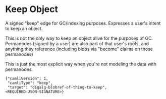 # Keep Object

A signed "keep" edge for GC/indexing purposes.  Expresses a user's
intent to keep an object.

This is not the only way to keep an object alive for the purposes of
GC.  Permanodes (signed by a user) are also part of that user's roots,
and anything they reference (including blobs via "become" claims on
those permanodes)

This is just the most explicit way when you're not modeling the data
with permanodes.

    {"camliVersion": 1,
     "camliType": "keep",
     "target": "digalg-blobref-of-thing-to-keep",
    <REQUIRED-JSON-SIGNATURE>}
